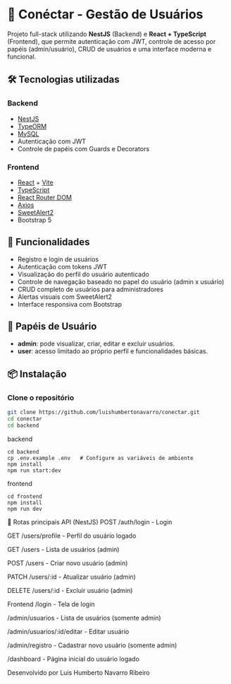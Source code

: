 # 🧩 Conéctar - Gestão de Usuários

Projeto full-stack utilizando **NestJS** (Backend) e **React + TypeScript** (Frontend), que permite autenticação com JWT, controle de acesso por papéis (admin/usuário), CRUD de usuários e uma interface moderna e funcional.

## 🛠 Tecnologias utilizadas

### Backend
- [NestJS](https://nestjs.com/)
- [TypeORM](https://typeorm.io/)
- [MySQL](https://www.mysql.com/)
- Autenticação com JWT
- Controle de papéis com Guards e Decorators

### Frontend
- [React](https://reactjs.org/) + [Vite](https://vitejs.dev/)
- [TypeScript](https://www.typescriptlang.org/)
- [React Router DOM](https://reactrouter.com/)
- [Axios](https://axios-http.com/)
- [SweetAlert2](https://sweetalert2.github.io/)
- Bootstrap 5

## 🚀 Funcionalidades

- Registro e login de usuários
- Autenticação com tokens JWT
- Visualização do perfil do usuário autenticado
- Controle de navegação baseado no papel do usuário (admin x usuário)
- CRUD completo de usuários para administradores
- Alertas visuais com SweetAlert2
- Interface responsiva com Bootstrap

## 🔐 Papéis de Usuário

- **admin**: pode visualizar, criar, editar e excluir usuários.
- **user**: acesso limitado ao próprio perfil e funcionalidades básicas.

## 📦 Instalação

### Clone o repositório

```bash
git clone https://github.com/luishumbertonavarro/conectar.git
cd conectar
cd backend 
```
backend
```
cd backend
cp .env.example .env   # Configure as variáveis de ambiente
npm install
npm run start:dev
```
frontend
```
cd frontend
npm install
npm run dev
```
🧪 Rotas principais
API (NestJS)
POST /auth/login - Login

GET /users/profile - Perfil do usuário logado

GET /users - Lista de usuários (admin)

POST /users - Criar novo usuário (admin)

PATCH /users/:id - Atualizar usuário (admin)

DELETE /users/:id - Excluir usuário (admin)

Frontend
/login - Tela de login

/admin/usuarios - Lista de usuários (somente admin)

/admin/usuarios/:id/editar - Editar usuário

/admin/registro - Cadastrar novo usuário (somente admin)

/dashboard - Página inicial do usuário logado

Desenvolvido por Luis Humberto Navarro Ribeiro
